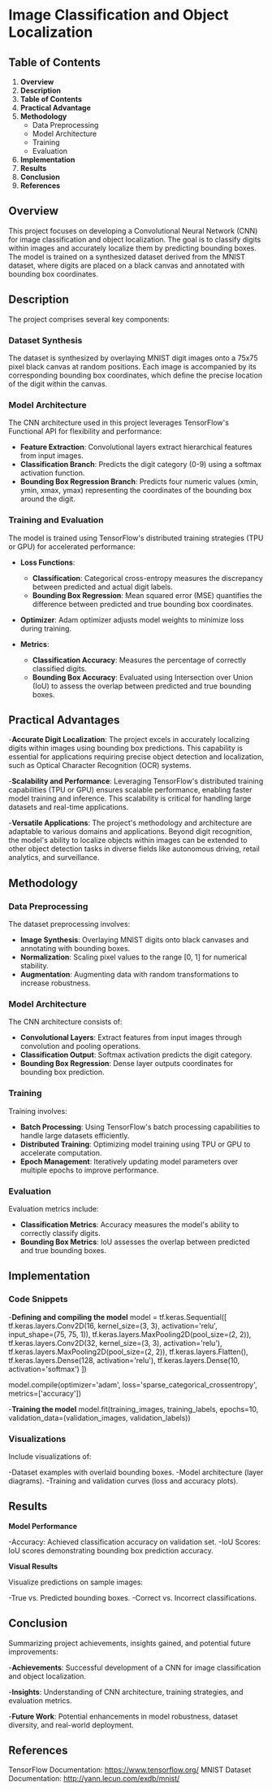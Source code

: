 # Image Classification and Object Localization
## Table of Contents

1. **Overview**
2. **Description**
3. **Table of Contents**
4. **Practical Advantage**
5. **Methodology**
   - Data Preprocessing
   - Model Architecture
   - Training
   - Evaluation
6. **Implementation**
7. **Results**
8. **Conclusion**
9. **References**
## Overview

This project focuses on developing a Convolutional Neural Network (CNN) for image classification and object localization. The goal is to classify digits within images and accurately localize them by predicting bounding boxes. The model is trained on a synthesized dataset derived from the MNIST dataset, where digits are placed on a black canvas and annotated with bounding box coordinates.

## Description

The project comprises several key components:

### Dataset Synthesis

The dataset is synthesized by overlaying MNIST digit images onto a 75x75 pixel black canvas at random positions. Each image is accompanied by its corresponding bounding box coordinates, which define the precise location of the digit within the canvas.

### Model Architecture

The CNN architecture used in this project leverages TensorFlow's Functional API for flexibility and performance:

- **Feature Extraction**: Convolutional layers extract hierarchical features from input images.
- **Classification Branch**: Predicts the digit category (0-9) using a softmax activation function.
- **Bounding Box Regression Branch**: Predicts four numeric values (xmin, ymin, xmax, ymax) representing the coordinates of the bounding box around the digit.

### Training and Evaluation

The model is trained using TensorFlow's distributed training strategies (TPU or GPU) for accelerated performance:

- **Loss Functions**: 
  - **Classification**: Categorical cross-entropy measures the discrepancy between predicted and actual digit labels.
  - **Bounding Box Regression**: Mean squared error (MSE) quantifies the difference between predicted and true bounding box coordinates.
  
- **Optimizer**: Adam optimizer adjusts model weights to minimize loss during training.
  
- **Metrics**: 
  - **Classification Accuracy**: Measures the percentage of correctly classified digits.
  - **Bounding Box Accuracy**: Evaluated using Intersection over Union (IoU) to assess the overlap between predicted and true bounding boxes.

## Practical Advantages
-**Accurate Digit Localization**: 
The project excels in accurately localizing digits within images using bounding box predictions. This capability is essential for applications requiring precise object detection and localization, such as Optical Character Recognition (OCR) systems.

-**Scalability and Performance**: 
Leveraging TensorFlow's distributed training capabilities (TPU or GPU) ensures scalable performance, enabling faster model training and inference. This scalability is critical for handling large datasets and real-time applications.

-**Versatile Applications**: The project's methodology and architecture are adaptable to various domains and applications. Beyond digit recognition, the model's ability to localize objects within images can be extended to other object detection tasks in diverse fields like autonomous driving, retail analytics, and surveillance.

## Methodology

### Data Preprocessing

The dataset preprocessing involves:

- **Image Synthesis**: Overlaying MNIST digits onto black canvases and annotating with bounding boxes.
- **Normalization**: Scaling pixel values to the range [0, 1] for numerical stability.
- **Augmentation**: Augmenting data with random transformations to increase robustness.

### Model Architecture

The CNN architecture consists of:

- **Convolutional Layers**: Extract features from input images through convolution and pooling operations.
- **Classification Output**: Softmax activation predicts the digit category.
- **Bounding Box Regression**: Dense layer outputs coordinates for bounding box prediction.

### Training

Training involves:

- **Batch Processing**: Using TensorFlow's batch processing capabilities to handle large datasets efficiently.
- **Distributed Training**: Optimizing model training using TPU or GPU to accelerate computation.
- **Epoch Management**: Iteratively updating model parameters over multiple epochs to improve performance.

### Evaluation

Evaluation metrics include:

- **Classification Metrics**: Accuracy measures the model's ability to correctly classify digits.
- **Bounding Box Metrics**: IoU assesses the overlap between predicted and true bounding boxes.

## Implementation

### Code Snippets

-**Defining and compiling the model**
model = tf.keras.Sequential([
    tf.keras.layers.Conv2D(16, kernel_size=(3, 3), activation='relu', input_shape=(75, 75, 1)),
    tf.keras.layers.MaxPooling2D(pool_size=(2, 2)),
    tf.keras.layers.Conv2D(32, kernel_size=(3, 3), activation='relu'),
    tf.keras.layers.MaxPooling2D(pool_size=(2, 2)),
    tf.keras.layers.Flatten(),
    tf.keras.layers.Dense(128, activation='relu'),
    tf.keras.layers.Dense(10, activation='softmax')
])

model.compile(optimizer='adam',
              loss='sparse_categorical_crossentropy',
              metrics=['accuracy'])

-**Training the model**
model.fit(training_images, training_labels, epochs=10, validation_data=(validation_images, validation_labels))

### Visualizations
Include visualizations of:

-Dataset examples with overlaid bounding boxes.
-Model architecture (layer diagrams).
-Training and validation curves (loss and accuracy plots).
## Results
**Model Performance**

-Accuracy: Achieved classification accuracy on validation set.
-IoU Scores: IoU scores demonstrating bounding box prediction accuracy.

**Visual Results**

Visualize predictions on sample images:

-True vs. Predicted bounding boxes.
-Correct vs. Incorrect classifications.

## Conclusion
Summarizing project achievements, insights gained, and potential future improvements:

-**Achievements**: Successful development of a CNN for image classification and object localization.

-**Insights**: Understanding of CNN architecture, training strategies, and evaluation metrics.

-**Future Work**: Potential enhancements in model robustness, dataset diversity, and real-world deployment.
## References
TensorFlow Documentation: https://www.tensorflow.org/
MNIST Dataset Documentation: http://yann.lecun.com/exdb/mnist/
